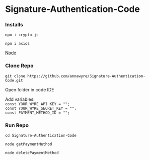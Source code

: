 # Signature-Authentication-Code

### Installs
`npm i crypto-js`

`npm i axios`

[Node](https://nodejs.org/en/download/)

### Clone Repo
`git clone https://github.com/annawyre/Signature-Authentication-Code.git`

Open folder in code IDE

Add variables:\
`const YOUR_WYRE_API_KEY = "";`\
`const YOUR_WYRE_SECRET_KEY = "";`\
`const PAYMENT_METHOD_ID = "";`

### Run Repo

`cd Signature-Authentication-Code`

`node getPaymentMethod`

`node deletePaymentMethod`


